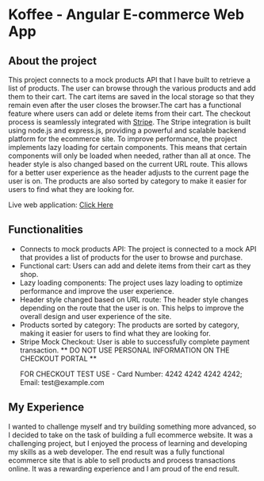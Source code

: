 # Koffee - Angular E-commerce Web App

## About the project
This project connects to a mock products API that I have built to retrieve a list of products. The user can browse through the various products and add them to their cart. The cart items are saved in the local storage so that they remain even after the user closes the browser.The cart has a functional feature where users can add or delete items from their cart. The checkout process is seamlessly integrated with <a href="https://stripe.com">Stripe</a>. The Stripe integration is built using node.js and express.js, providing a powerful and scalable backend platform for the ecommerce site.
To improve performance, the project implements lazy loading for certain components. This means that certain components will only be loaded when needed, rather than all at once.
The header style is also changed based on the current URL route. This allows for a better user experience as the header adjusts to the current page the user is on.
The products are also sorted by category to make it easier for users to find what they are looking for.<br>

Live web application: <a href="https://dazzling-piroshki-f56cb2.netlify.app/">Click Here</a></p>

## Functionalities
<ul>
    <li>Connects to mock products API: The project is connected to a mock API that provides a list of products for the user to browse and purchase.</li>
    <li>Functional cart: Users can add and delete items from their cart as they shop.</li>
    <li>Lazy loading components: The project uses lazy loading to optimize performance and improve the user experience.</li>
    <li>Header style changed based on URL route: The header style changes depending on the route that the user is on. This helps to improve the overall design and user experience of the site.</li>
    <li>Products sorted by category: The products are sorted by category, making it easier for users to find what they are looking for.</li>
    <li>Stripe Mock Checkout: User is able to successfully complete payment transaction. ** DO NOT USE PERSONAL INFORMATION ON THE CHECKOUT PORTAL **
    <p>FOR CHECKOUT TEST USE - Card Number: 4242 4242 4242 4242; Email: test@example.com</p>
    </li>
</ul>

## My Experience
I wanted to challenge myself and try building something more advanced, so I decided to take on the task of building a full ecommerce website. It was a challenging project, but I enjoyed the process of learning and developing my skills as a web developer. The end result was a fully functional ecommerce site that is able to sell products and process transactions online. It was a rewarding experience and I am proud of the end result.